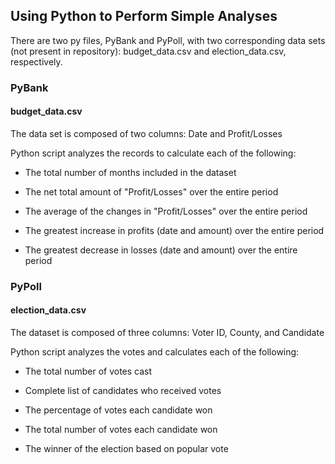 ## Using Python to Perform Simple Analyses

There are two py files, PyBank and PyPoll, with two corresponding data sets (not present in repository): budget_data.csv and election_data.csv, respectively.

### PyBank
#### budget_data.csv
The data set is composed of two columns: Date and Profit/Losses

Python script analyzes the records to calculate each of the following:

- The total number of months included in the dataset

- The net total amount of "Profit/Losses" over the entire period

- The average of the changes in "Profit/Losses" over the entire period

- The greatest increase in profits (date and amount) over the entire period

- The greatest decrease in losses (date and amount) over the entire period



### PyPoll
#### election_data.csv
The dataset is composed of three columns: Voter ID, County, and Candidate

Python script analyzes the votes and calculates each of the following:

- The total number of votes cast

- Complete list of candidates who received votes

- The percentage of votes each candidate won

- The total number of votes each candidate won

- The winner of the election based on popular vote
